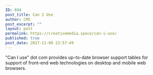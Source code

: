 ```yaml
---
ID: 694
post_title: Can I Use
author: CMS
post_excerpt: ""
layout: post
permalink: https://creativemedia.space/can-i-use/
published: true
post_date: 2017-11-08 22:57:49
---
```

"Can I use" dot com provides up-to-date browser support tables for support of front-end web technologies on desktop and mobile web browsers.